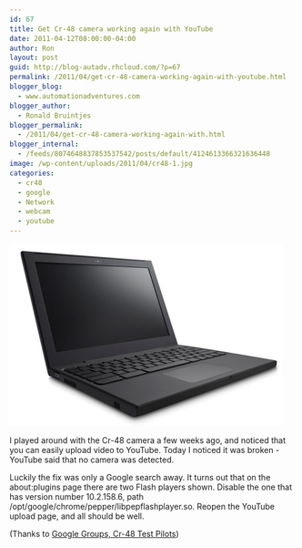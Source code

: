 ```yaml
---
id: 67
title: Get Cr-48 camera working again with YouTube
date: 2011-04-12T08:00:00-04:00
author: Ron
layout: post
guid: http://blog-autadv.rhcloud.com/?p=67
permalink: /2011/04/get-cr-48-camera-working-again-with-youtube.html
blogger_blog:
  - www.automationadventures.com
blogger_author:
  - Ronald Bruintjes
blogger_permalink:
  - /2011/04/get-cr-48-camera-working-again-with.html
blogger_internal:
  - /feeds/8074648837853537542/posts/default/4124613366321636448
image: /wp-content/uploads/2011/04/cr48-1.jpg
categories:
  - cr48
  - google
  - Network
  - webcam
  - youtube
---
```

![](/wp-content/uploads/2011/04/cr48-1.jpg)

I played around with the Cr-48 camera a few weeks ago, and noticed that you can easily upload video to YouTube. Today I noticed it was broken - YouTube said that no camera was detected.

Luckily the fix was only a Google search away. It turns out that on the about:plugins page there are two Flash players shown. Disable the one that has version number 10.2.158.6, path /opt/google/chrome/pepper/libpepflashplayer.so. Reopen the YouTube upload page, and all should be well.

(Thanks to <a href="https://groups.google.com/group/cr-48-test-pilots/browse_thread/thread/18566f0b3e22632c?fwc=1" target="_blank">Google Groups, Cr-48 Test Pilots</a>)